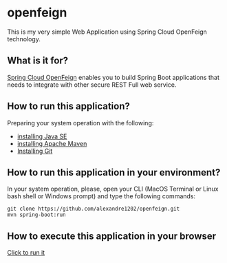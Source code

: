 # openfeign
This is my very simple Web Application using Spring Cloud OpenFeign technology.

## What is it for?
[Spring Cloud OpenFeign](https://cloud.spring.io/spring-cloud-openfeign/reference/html/) enables you to build Spring Boot applications that needs to integrate with other secure REST Full web service.

## How to run this application?
Preparing your system operation with the following:
* [installing Java SE](https://docs.oracle.com/javase/8/docs/technotes/guides/install/install_overview.html)
* [installing Apache Maven](https://maven.apache.org/install.html)
* [Installing Git](https://github.com/git-guides/install-git)

## How to run this application in your environment?
In your system operation, please, open your CLI (MacOS Terminal or Linux bash shell or Windows prompt) and type the following commands:
```
git clone https://github.com/alexandre1202/openfeign.git
mvn spring-boot:run
```

## How to execute this application in your browser
[Click to run it](http://localhost:8080/openfeign-get-account-balance)

